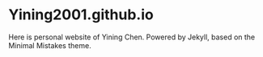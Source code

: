 # Yining2001.github.io
Here is personal website of Yining Chen. Powered by Jekyll, based on the Minimal Mistakes theme.
